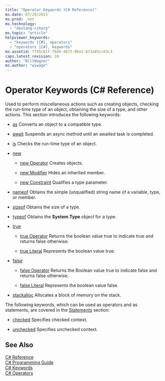 ```yaml
---
title: "Operator Keywords (C# Reference)"
ms.date: 07/20/2015
ms.prod: .net
ms.technology: 
  - "devlang-csharp"
ms.topic: "article"
helpviewer_keywords: 
  - "keywords [C#], operators"
  - "operators [C#], keywords"
ms.assetid: f745c81f-f8d8-4673-86a1-0f3a85cc63c3
caps.latest.revision: 10
author: "BillWagner"
ms.author: "wiwagn"
---
```

# Operator Keywords (C# Reference)
Used to perform miscellaneous actions such as creating objects, checking the run-time type of an object, obtaining the size of a type, and other actions. This section introduces the following keywords:  
  
-   [as](../../../csharp/language-reference/keywords/as.md) Converts an object to a compatible type.  
  
-   [await](../../../csharp/language-reference/keywords/await.md) Suspends an async method until an awaited task is completed.  
  
-   [is](../../../csharp/language-reference/keywords/is.md) Checks the run-time type of an object.  
  
-   [new](../../../csharp/language-reference/keywords/new.md)  
  
    -   [new Operator](../../../csharp/language-reference/keywords/new-operator.md) Creates objects.  
  
    -   [new Modifier](../../../csharp/language-reference/keywords/new-modifier.md) Hides an inherited member.  
  
    -   [new Constraint](../../../csharp/language-reference/keywords/new-constraint.md) Qualifies a type parameter.  
  
-   [nameof](nameof.md) Obtains the simple (unqualified) string name of a variable, type, or member.
 
-   [sizeof](../../../csharp/language-reference/keywords/sizeof.md) Obtains the size of a type.  
  
-   [typeof](../../../csharp/language-reference/keywords/typeof.md) Obtains the **System.Type** object for a type.  
  
-   [true](../../../csharp/language-reference/keywords/true.md)  
  
    -   [true Operator](../../../csharp/language-reference/keywords/true-operator.md) Returns the boolean value true to indicate true and returns false otherwise.  
  
    -   [true Literal](../../../csharp/language-reference/keywords/true-literal.md) Represents the boolean value true.  
  
-   [false](../../../csharp/language-reference/keywords/false.md)  
  
    -   [false Operator](../../../csharp/language-reference/keywords/false-operator.md) Returns the Boolean value true to indicate false and returns false otherwise.  
  
    -   [false Literal](../../../csharp/language-reference/keywords/false-literal.md) Represents the boolean value false.  
  
-   [stackalloc](../../../csharp/language-reference/keywords/stackalloc.md) Allocates a block of memory on the stack.  
  
 The following keywords, which can be used as operators and as statements, are covered in the [Statements](../../../csharp/language-reference/keywords/statement-keywords.md) section:  
  
-   [checked](../../../csharp/language-reference/keywords/checked.md) Specifies checked context.  
  
-   [unchecked](../../../csharp/language-reference/keywords/unchecked.md) Specifies unchecked context.  
  
## See Also  
 [C# Reference](../../../csharp/language-reference/index.md)   
 [C# Programming Guide](../../../csharp/programming-guide/index.md)   
 [C# Keywords](../../../csharp/language-reference/keywords/index.md)   
 [C# Operators](../../../csharp/language-reference/operators/index.md)
